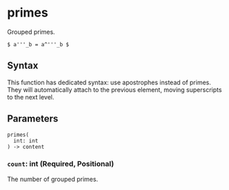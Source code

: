 # primes

Grouped primes.

```typst
$ a'''_b = a^'''_b $
```

## Syntax

This function has dedicated syntax: use apostrophes instead of primes. They will automatically attach to the previous element, moving superscripts to the next level.

## Parameters

```
primes(
  int: int
) -> content
```

### `count`: int (Required, Positional)

The number of grouped primes.
